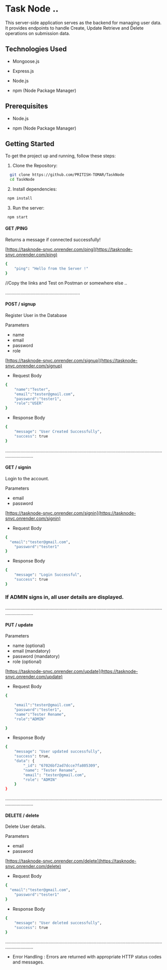 
# Task Node .. 

This server-side application serves as the backend for managing user data. It provides endpoints to handle Create, Update Retrieve and Delete operations on submission data.



## Technologies Used

 * Mongoose.js

 * Express.js

 * Node.js

 * npm (Node Package Manager)


## Prerequisites

 * Node.js

 * npm (Node Package Manager)

## Getting Started

To get the project up and running, follow these steps:


1. Clone the Repository:

```bash
  git clone https://github.com/PRITISH-TOMAR/TaskNode
  cd TaskNode
```
2. Install dependencies:
```bash
 npm install
```
3. Run the server:
```bash
 npm start
```


#### GET /PING 

Returns a message if connected successfully!

[https://tasknode-snvc.onrender.com/ping](https://tasknode-snvc.onrender.com/ping)

```bash
{
    "ping": "Hello from the Server !"
}
```
//Copy the links and Test on Postman or somewhere else ..

...........................................................




#### POST / signup

Register User in the Database

Parameters
* name 
* email 
* password
* role


[https://tasknode-snvc.onrender.com/signup](https://tasknode-snvc.onrender.com/signup)

* Request Body
```bash
{
    "name":"Tester",
    "email":"tester@gmail.com",
    "password":"tester1",
    "role":"USER"
}

```
* Response Body
```bash
{
    "message": "User Created Successfully",
    "success": true
}

```

..................................................................................................................................................

#### GET / signin

Login to the account.

Parameters
* email 
* password


[https://tasknode-snvc.onrender.com/signin](https://tasknode-snvc.onrender.com/signin)

  * Request Body
```bash
{
  "email":"tester@gmail.com",
    "password":"tester1"
}

```
* Response Body
```bash
{
    "message": "Login Successful",
    "success": true
}
```


### If ADMIN signs in, all user details are displayed.
..................................................................................................................................................


#### PUT / update


Parameters
* name  (optional)
* email  (mandatory)
* password (mandatory)
* role (optional)


[https://tasknode-snvc.onrender.com/update](https://tasknode-snvc.onrender.com/update)


* Request Body
```bash
{
 
    "email":"tester@gmail.com",
    "password":"tester1",
    "name":"Tester Rename",
    "role":"ADMIN"

}
```
* Response Body
```bash
{
    "message": "User updated successfully",
    "success": true,
    "data": {
        "_id": "67026bf2ad7dcce7fa805309",
        "name": "Tester Rename",
        "email": "tester@gmail.com",
        "role": "ADMIN"
    }
}
```

..................................................................................................................................................

#### DELETE / delete

Delete User details.

Parameters
* email 
* password


[https://tasknode-snvc.onrender.com/delete](https://tasknode-snvc.onrender.com/delete)
  

* Request Body
```bash
{
  "email":"tester@gmail.com",
    "password":"tester1"
}
```
* Response Body
```bash
{
    "message": "User deleted successfully",
    "success": true
}
```

..................................................................................................................................................













 
*  Error Handling : 
   Errors are returned with appropriate HTTP status codes and messages.

